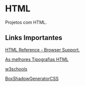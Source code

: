 # HTML
Projetos com HTML.

## Links Importantes

[HTML Reference - Browser Support.](https://www.w3schools.com/tags/ref_html_browsersupport.asp)

[As melhores Tipografias HTML](https://www.hostinger.com.br/tutoriais/melhores-fontes-html)

[w3schools](https://www.w3schools.com/html/)

[BoxShadowGeneratorCSS](https://cssgenerator.org/box-shadow-css-generator.html)